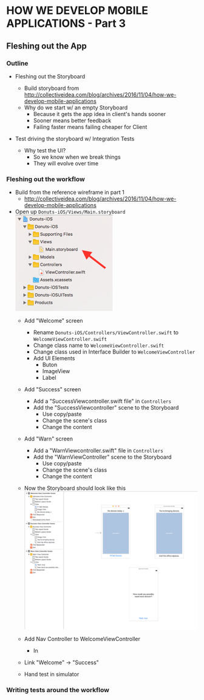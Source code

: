 # HOW WE DEVELOP MOBILE APPLICATIONS - Part 3
## Fleshing out the App

### Outline
* Fleshing out the Storyboard
  * Build storyboard from http://collectiveidea.com/blog/archives/2016/11/04/how-we-develop-mobile-applications
  * Why do we start w/ an empty Storyboard
    * Because it gets the app idea in client's hands sooner
    * Sooner means better feedback
    * Failing faster means failing cheaper for Client

* Test driving the storyboard w/ Integration Tests
  * Why test the UI?
    * So we know when we break things
    * They will evolve over time

### Fleshing out the workflow
* Build from the reference wireframe in part 1
  * http://collectiveidea.com/blog/archives/2016/11/04/how-we-develop-mobile-applications
* Open up `Donuts-iOS/Views/Main.storyboard` ![Main.Storyboard](main-storyboard.png)
  * Add "Welcome" screen
    * Rename `Donuts-iOS/Controllers/ViewController.swift` to `WelcomeViewController.swift`
    * Change class name to `WelcomeViewController.swift`
    * Change class used in Interface Builder to `WelcomeViewController`
    * Add UI Elements
      * Buton
      * ImageView
      * Label

  * Add "Success" screen
    * Add a "SuccessViewcontroller.swift file" in `Controllers`
    * Add the "SuccessViewcontroller" scene to the Storyboard
      * Use copy/paste
      * Change the scene's class
      * Change the content
  * Add "Warn" screen
    * Add a "WarnViewcontroller.swift" file in `Controllers`
    * Add the "WarnViewController" scene to the Storyboard
      * Use copy/paste
      * Change the scene's class
      * Change the content

  * Now the Storyboard should look like this ![Your storyboard should now look like this](story-board-with-scenes.png)
  * Add Nav Controller to WelcomeViewController
    * In
  * Link "Welcome" -> "Success"
  * Hand test in simulator


### Writing tests around the workflow
